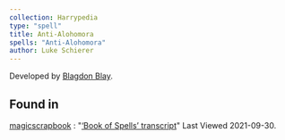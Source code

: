 ```yaml
---
collection: Harrypedia
type: "spell"
title: Anti-Alohomora
spells: "Anti-Alohomora"
author: Luke Schierer
---
```


Developed by [Blagdon Blay][].

[Blagdon Blay]: <../../../people/blay/blagdon>

## Found in

[magicscrapbook](https://magicscrapbook.tumblr.com/)
:   "[‘Book of Spells’ transcript](https://magicscrapbook.tumblr.com/post/162085200042/book-of-spells-transcript)"
    Last Viewed 2021-09-30.

